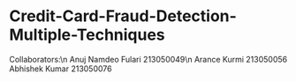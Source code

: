 # Credit-Card-Fraud-Detection-Multiple-Techniques

Collaborators:\n
Anuj Namdeo Fulari 213050049\n
Arance Kurmi 213050056
Abhishek Kumar 213050076
